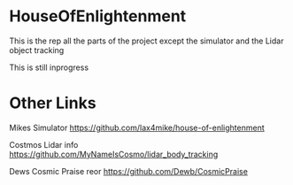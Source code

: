 # HouseOfEnlightenment
This is the rep all the parts of the project except the simulator and the Lidar object tracking

This is still inprogress

# Other Links
Mikes Simulator 
https://github.com/lax4mike/house-of-enlightenment

Costmos Lidar info
https://github.com/MyNameIsCosmo/lidar_body_tracking

Dews Cosmic Praise reor
https://github.com/Dewb/CosmicPraise
